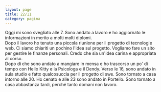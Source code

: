 ```yaml
--- 
layout: page
title: 22/11
category: pagina
---
```


Oggi mi sono svegliato alle 7. Sono andato a lavoro e ho aggiornato le
informazioni in merito a molti molti diplomi.  
Dopo il lavoro ho tenuto una piccola riunione per il progetto di tecnologie web.
Ci siamo chiariti un pochino l'idea sul progetto. Vogliamo fare un sito per
gestire le finanze personali. Credo che sia un'idea carina e appropriata al
corso.  
Dopo di che sono andato a mangiare in mensa e ho trascorso un po' di tempo con
Hello Kitty e la Psicologa e il Dendy. Verso le 16, sono andato in aula studio e
fatto qualcosuccia per il progetto di swe. Sono tornato a casa intorno alle 20.
Ho cenato e alle 23 sono andato in Portello. Sono tornato a casa abbastanza
tardi, perché tanto domani non lavoro.
